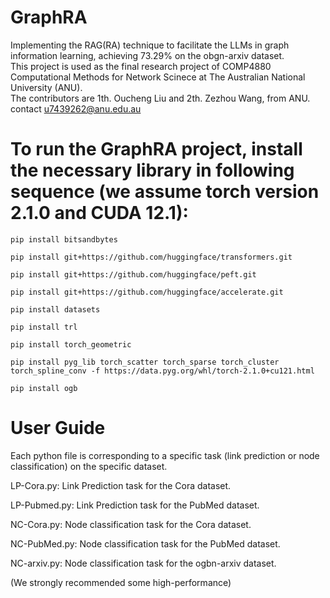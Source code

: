# GraphRA
Implementing the RAG(RA) technique to facilitate the LLMs in graph information learning, achieving 73.29% on the obgn-arxiv dataset.<br>
This project is used as the final research project of COMP4880 Computational Methods for Network Scinece at The Australian National University (ANU).<br>
The contributors are 1th. Oucheng Liu and 2th. Zezhou Wang, from ANU. contact u7439262@anu.edu.au <br>


# To run the GraphRA project, install the necessary library in following sequence (we assume torch version 2.1.0 and CUDA 12.1): <br>

```
pip install bitsandbytes
```
```
pip install git+https://github.com/huggingface/transformers.git
```
```
pip install git+https://github.com/huggingface/peft.git
```
```
pip install git+https://github.com/huggingface/accelerate.git
```
```
pip install datasets
```
```
pip install trl
```
```
pip install torch_geometric
```
```
pip install pyg_lib torch_scatter torch_sparse torch_cluster torch_spline_conv -f https://data.pyg.org/whl/torch-2.1.0+cu121.html
```
```
pip install ogb
```
# User Guide
Each python file is corresponding to a specific task (link prediction or node classification) on the specific dataset.<br>

LP-Cora.py: Link Prediction task for the Cora dataset. <br>

LP-Pubmed.py: Link Prediction task for the PubMed dataset. <br>

NC-Cora.py: Node classification task for the Cora dataset. <br>

NC-PubMed.py: Node classification task for the PubMed dataset. <br>

NC-arxiv.py: Node classification task for the ogbn-arxiv dataset. <br>

(We strongly recommended some high-performance)


